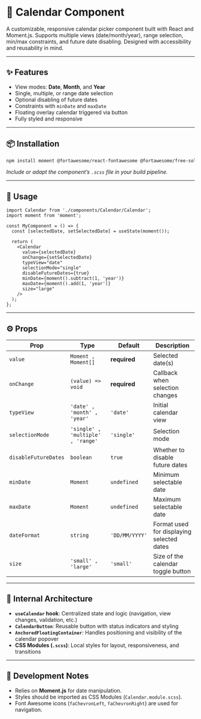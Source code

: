 # 📅 Calendar Component

A customizable, responsive calendar picker component built with React and Moment.js. Supports multiple views (date/month/year), range selection, min/max constraints, and future date disabling. Designed with accessibility and reusability in mind.

---

## ✨ Features

* View modes: **Date**, **Month**, and **Year**
* Single, multiple, or range date selection
* Optional disabling of future dates
* Constraints with `minDate` and `maxDate`
* Floating overlay calendar triggered via button
* Fully styled and responsive

---

## 📦 Installation

```bash
npm install moment @fortawesome/react-fontawesome @fortawesome/free-solid-svg-icons
```

*Include or adapt the component’s `.scss` file in your build pipeline.*

---

## 🧩 Usage

```tsx
import Calendar from './components/Calendar/Calendar';
import moment from 'moment';

const MyComponent = () => {
  const [selectedDate, setSelectedDate] = useState(moment());

  return (
    <Calendar
      value={selectedDate}
      onChange={setSelectedDate}
      typeView="date"
      selectionMode="single"
      disableFutureDates={true}
      minDate={moment().subtract(1, 'year')}
      maxDate={moment().add(1, 'year')}
      size="large"
    />
  );
};
```

---

## ⚙️ Props

| Prop                 | Type                                | Default        | Description                               |
| -------------------- | ----------------------------------- | -------------- | ----------------------------------------- |
| `value`              | `Moment , Moment[]`                | **required**   | Selected date(s)                          |
| `onChange`           | `(value) => void`                   | **required**   | Callback when selection changes           |
| `typeView`           | `'date' , 'month' , 'year'`       | `'date'`       | Initial calendar view                     |
| `selectionMode`      | `'single' , 'multiple' , 'range'` | `'single'`     | Selection mode                            |
| `disableFutureDates` | `boolean`                           | `true`         | Whether to disable future dates           |
| `minDate`            | `Moment`                            | `undefined`    | Minimum selectable date                   |
| `maxDate`            | `Moment`                            | `undefined`    | Maximum selectable date                   |
| `dateFormat`         | `string`                            | `'DD/MM/YYYY'` | Format used for displaying selected dates |
| `size`               | `'small' , 'large'`                | `'small'`      | Size of the calendar toggle button        |

---

## 🧠 Internal Architecture

* **`useCalendar` hook**: Centralized state and logic (navigation, view changes, validation, etc.)
* **`CalendarButton`**: Reusable button with status indicators and styling
* **`AnchoredFloatingContainer`**: Handles positioning and visibility of the calendar popover
* **CSS Modules (`.scss`)**: Local styles for layout, responsiveness, and transitions

---

## 🧪 Development Notes

* Relies on **Moment.js** for date manipulation.
* Styles should be imported as CSS Modules (`Calendar.module.scss`).
* Font Awesome icons (`faChevronLeft`, `faChevronRight`) are used for navigation.


